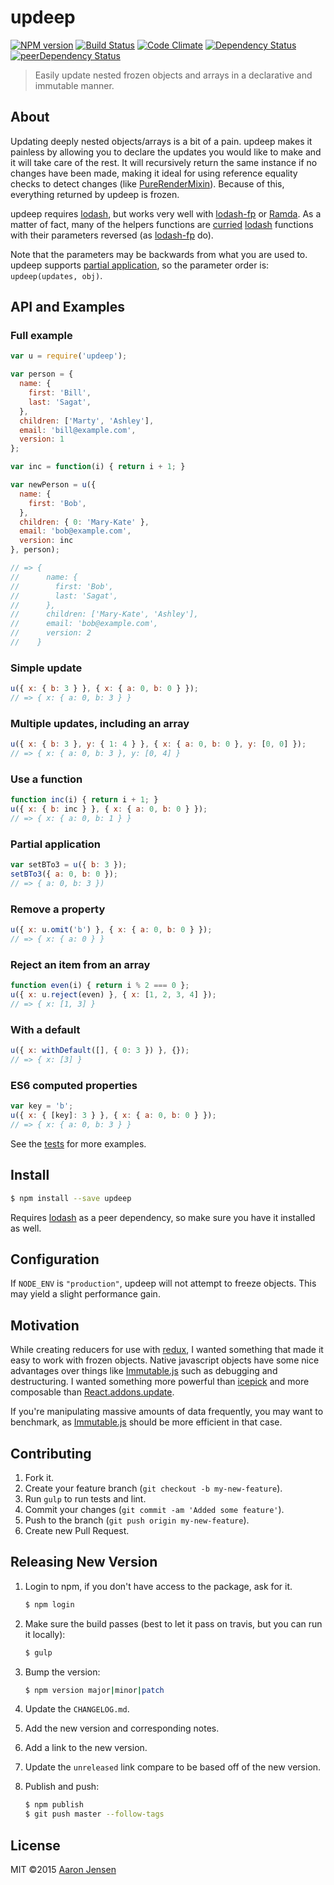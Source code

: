# updeep
[![NPM version][npm-image]][npm-url]
[![Build Status][travis-image]][travis-url]
[![Code Climate][codeclimate-image]][codeclimate-url]
[![Dependency Status][daviddm-image]][daviddm-url]
[![peerDependency Status][daviddm-peer-image]][daviddm-peer-url]

> Easily update nested frozen objects and arrays in a declarative and immutable
> manner.


## About

Updating deeply nested objects/arrays is a bit of a pain.
updeep makes it painless by allowing you to declare the updates you would like
to make and it will take care of the rest.
It will recursively return the same instance if no changes have been made,
making it ideal for using reference equality checks to detect changes (like
[PureRenderMixin]). Because of this, everything returned by updeep is frozen.

updeep requires [lodash], but works very well with [lodash-fp] or [Ramda]. As a
matter of fact, many of the helpers functions are [curried][currying] [lodash]
functions with their parameters reversed (as [lodash-fp] do).

Note that the parameters may be backwards from what you are used to. updeep
supports [partial application][currying], so the parameter order is:
`updeep(updates, obj)`.

## API and Examples

### Full example
```js
var u = require('updeep');

var person = {
  name: {
    first: 'Bill',
    last: 'Sagat',
  },
  children: ['Marty', 'Ashley'],
  email: 'bill@example.com',
  version: 1
};

var inc = function(i) { return i + 1; }

var newPerson = u({
  name: {
    first: 'Bob',
  },
  children: { 0: 'Mary-Kate' },
  email: 'bob@example.com',
  version: inc
}, person);

// => {
//      name: {
//        first: 'Bob',
//        last: 'Sagat',
//      },
//      children: ['Mary-Kate', 'Ashley'],
//      email: 'bob@example.com',
//      version: 2
//    }
```

### Simple update

```js
u({ x: { b: 3 } }, { x: { a: 0, b: 0 } });
// => { x: { a: 0, b: 3 } }
```

### Multiple updates, including an array

```js
u({ x: { b: 3 }, y: { 1: 4 } }, { x: { a: 0, b: 0 }, y: [0, 0] });
// => { x: { a: 0, b: 3 }, y: [0, 4] }
```

### Use a function

```js
function inc(i) { return i + 1; }
u({ x: { b: inc } }, { x: { a: 0, b: 0 } });
// => { x: { a: 0, b: 1 } }
```

### Partial application

```js
var setBTo3 = u({ b: 3 });
setBTo3({ a: 0, b: 0 });
// => { a: 0, b: 3 })
```

### Remove a property

```js
u({ x: u.omit('b') }, { x: { a: 0, b: 0 } });
// => { x: { a: 0 } }
```

### Reject an item from an array

```js
function even(i) { return i % 2 === 0 };
u({ x: u.reject(even) }, { x: [1, 2, 3, 4] });
// => { x: [1, 3] }
```

### With a default

```js
u({ x: withDefault([], { 0: 3 }) }, {});
// => { x: [3] }
```

### ES6 computed properties

```js
var key = 'b';
u({ x: { [key]: 3 } }, { x: { a: 0, b: 0 } });
// => { x: { a: 0, b: 3 } }
```

See the [tests] for more examples.

## Install

```sh
$ npm install --save updeep
```

Requires [lodash] as a peer dependency, so make sure you have it installed as
well.

## Configuration

If `NODE_ENV` is `"production"`, updeep will not attempt to freeze objects.
This may yield a slight performance gain.

## Motivation

While creating reducers for use with [redux], I wanted something that made it
easy to work with frozen objects. Native javascript objects have some nice
advantages over things like [Immutable.js][immutablejs] such as debugging and
destructuring. I wanted something more powerful than [icepick] and more
composable than [React.addons.update].

If you're manipulating massive amounts of data frequently, you may want to
benchmark, as [Immutable.js][immutablejs] should be more efficient in that
case.

## Contributing

1. Fork it.
1. Create your feature branch (`git checkout -b my-new-feature`).
1. Run `gulp` to run tests and lint.
1. Commit your changes (`git commit -am 'Added some feature'`).
1. Push to the branch (`git push origin my-new-feature`).
1. Create new Pull Request.

## Releasing New Version

1. Login to npm, if you don't have access to the package, ask for it.

    ```bash
    $ npm login
    ```
1. Make sure the build passes (best to let it pass on travis, but you can run it locally):

    ```bash
    $ gulp
    ```
1. Bump the version:

    ```bash
    $ npm version major|minor|patch
    ```
1. Update the `CHANGELOG.md`.
  1. Add the new version and corresponding notes.
  1. Add a link to the new version.
  1. Update the `unreleased` link compare to be based off of the new version.
1. Publish and push:

    ```bash
    $ npm publish
    $ git push master --follow-tags
    ```

## License

MIT ©2015 [Aaron Jensen](https://twitter.com/aaronjensen)

[npm-image]: https://img.shields.io/npm/v/updeep.svg?style=flat-square
[npm-url]: https://npmjs.org/package/updeep
[travis-image]: https://img.shields.io/travis/aaronjensen/updeep.svg?style=flat-square
[travis-url]: https://travis-ci.org/aaronjensen/updeep
[daviddm-image]: https://img.shields.io/david/aaronjensen/updeep.svg?style=flat-square
[daviddm-url]: https://david-dm.org/aaronjensen/updeep
[daviddm-peer-image]: https://img.shields.io/david/peer/aaronjensen/updeep.svg?style=flat-square
[daviddm-peer-url]:https://david-dm.org/aaronjensen/updeep#info=peerDependencies
[codeclimate-image]: https://img.shields.io/codeclimate/github/aaronjensen/updeep.svg?style=flat-square
[codeclimate-url]: https://codeclimate.com/github/aaronjensen/updeep
[lodash]: http://lodash.com
[lodash-fp]: https://github.com/lodash/lodash-fp
[Ramda]: http://ramdajs.com/
[PureRenderMixin]: https://facebook.github.io/react/docs/pure-render-mixin.html
[redux]: https://github.com/gaearon/redux
[immutablejs]: https://github.com/facebook/immutable-js
[icepick]: https://github.com/aearly/icepick
[React.addons.update]: https://facebook.github.io/react/docs/update.html
[tests]: https://github.com/aaronjensen/updeep/blob/master/test/index.js
[currying]: http://www.datchley.name/currying-vs-partial-application/
